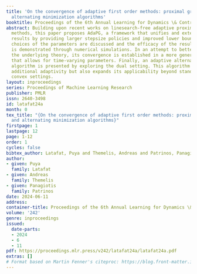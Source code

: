 ```yaml
---
title: 'On the convergence of adaptive first order methods: proximal gradient and
  alternating minimization algorithms'
booktitle: Proceedings of the 6th Annual Learning for Dynamics \& Control Conference
abstract: Building upon recent works on linesearch-free adaptive proximal gradient
  methods, this paper proposes AdaPG, a framework that unifies and extends existing
  results by providing larger stepsize policies and improved lower bounds. Different
  choices of the parameters are discussed and the efficacy of the resulting methods
  is demonstrated through numerical simulations. In an attempt to better understand
  the underlying theory, its convergence is established in a more general setting
  that allows for time-varying parameters. Finally, an adaptive alternating minimization
  algorithm is presented by exploring the dual setting. This algorithm not only incorporates
  additional adaptivity but also expands its applicability beyond standard strongly
  convex settings.
layout: inproceedings
series: Proceedings of Machine Learning Research
publisher: PMLR
issn: 2640-3498
id: latafat24a
month: 0
tex_title: "{On the convergence of adaptive first order methods: proximal gradient
  and alternating minimization algorithms}"
firstpage: 1
lastpage: 12
page: 1-12
order: 1
cycles: false
bibtex_author: Latafat, Puya and Themelis, Andreas and Patrinos, Panagiotis
author:
- given: Puya
  family: Latafat
- given: Andreas
  family: Themelis
- given: Panagiotis
  family: Patrinos
date: 2024-06-11
address:
container-title: Proceedings of the 6th Annual Learning for Dynamics \& Control Conference
volume: '242'
genre: inproceedings
issued:
  date-parts:
  - 2024
  - 6
  - 11
pdf: https://proceedings.mlr.press/v242/latafat24a/latafat24a.pdf
extras: []
# Format based on Martin Fenner's citeproc: https://blog.front-matter.io/posts/citeproc-yaml-for-bibliographies/
---
```

